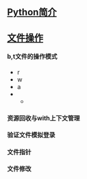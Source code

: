 ## [Python简介](https://sqlsafe.github.io/2022/04/16/Python%E7%AE%80%E4%BB%8B/)

## [文件操作](https://sqlsafe.github.io/2022/04/16/Python%E7%AE%80%E4%BB%8B/)
#### b,t文件的操作模式
  - r
  - w
  - a
  - +
#### 资源回收与with上下文管理
#### 验证文件模拟登录
#### 文件指针
#### 文件修改
